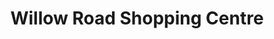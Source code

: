 ---
title: "Willow Road Shopping Centre"
url: /port-elizabeth/willow-road-shopping-centre/
shop: mall
---